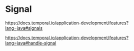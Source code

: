 # Signal

https://docs.temporal.io/application-development/features?lang=java#signals

https://docs.temporal.io/application-development/features?lang=java#handle-signal

